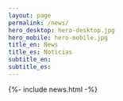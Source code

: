 ```yaml
---
layout: page
permalink: /news/
hero_desktop: hero-desktop.jpg
hero_mobile: hero-mobile.jpg
title_en: News
title_es: Noticias
subtitle_en:
subtitle_es:
---
```


{%- include news.html -%}
